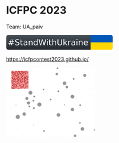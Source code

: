 ICFPC 2023
==
Team: UA_paiv

[![standwithukraine](standwithukraine.svg)](https://ukrainewar.carrd.co/)

https://icfpcontest2023.github.io/

<img src="room-58.png" width="240"/>

